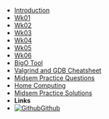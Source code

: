 - [Introduction](_introduction)
- [Wk01](Wk01)
- [Wk02](Wk02)
- [Wk03](Wk03)
- [Wk04](Wk04)
- [Wk05](Wk05)
- [Wk06](Wk06)
- [BigO Tool](BigOh)
- [Valgrind and GDB Cheatsheet](gdb_valgrind)
- [Midsem Practice Questions](midsem_questions)
- [Home Computing](home_computing)
- [Midsem Practice Solutions](https://github.com/BraedonWooding/Comp2521-19T3/tree/master/PracticeAnswers)
- **Links**
- [![Github](https://icongram.jgog.in/simple/github.svg?color=808080&size=16)Github](https://github.com/BraedonWooding/Comp2521-19T3)
